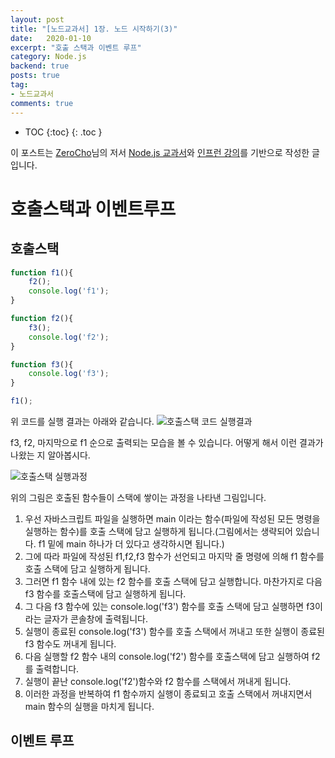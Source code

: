 ```yaml
---
layout: post
title: "[노드교과서] 1장. 노드 시작하기(3)"
date:   2020-01-10
excerpt: "호출 스택과 이벤트 루프"
category: Node.js
backend: true
posts: true
tag:
- 노드교과서
comments: true
---
```

* TOC
{:toc}
{: .toc }

<div class="center">
    이 포스트는 <a href="https://www.zerocho.com" target="_blank">ZeroCho</a>님의 저서 <a href="https://www.zerocho.com/books" target="_blank">Node.js 교과서</a>와 <a href="https://www.inflearn.com/course/node-js-교과서" target="_blank">인프런 강의</a>를 기반으로 작성한 글입니다.
</div>

# 호출스택과 이벤트루프
## 호출스택 
``` javascript
function f1(){
    f2();
    console.log('f1');
}

function f2(){
    f3();
    console.log('f2');
}

function f3(){
    console.log('f3');
}

f1();
```
위 코드를 실행 결과는 아래와 같습니다.
![호출스택 코드 실행결과](https://user-images.githubusercontent.com/51772104/72681556-1a957100-3b08-11ea-8d45-0f1e3ceb4d70.png)

f3, f2, 마지막으로 f1 순으로 출력되는 모습을 볼 수 있습니다. 어떻게 해서 이런 결과가 나왔는 지 알아봅시다.

![호출스택 실행과정](https://user-images.githubusercontent.com/51772104/72679401-25450b80-3af2-11ea-85f5-11e955295ba8.png)  

위의 그림은 호출된 함수들이 스택에 쌓이는 과정을 나타낸 그림입니다.  
1. 우선 자바스크립트 파일을 실행하면 main 이라는 함수(파일에 작성된 모든 명령을 실행하는 함수)를 호출 스택에 담고 실행하게 됩니다.(그림에서는 생략되어 있습니다. f1 밑에 main 하나가 더 있다고 생각하시면 됩니다.)  
2. 그에 따라 파일에 작성된 f1,f2,f3 함수가 선언되고 마지막 줄 명령에 의해 f1 함수를 호출 스택에 담고 실행하게 됩니다.  
3. 그러면 f1 함수 내에 있는 f2 함수를 호출 스택에 담고 실행합니다. 마찬가지로 다음 f3 함수를 호출스택에 담고 실행하게 됩니다.  
4. 그 다음 f3 함수에 있는 console.log('f3') 함수를 호출 스택에 담고 실행하면 f3이라는 글자가 콘솔창에 출력됩니다.  
5. 실행이 종료된 console.log('f3') 함수를 호출 스택에서 꺼내고 또한 실행이 종료된 f3 함수도 꺼내게 됩니다.  
6. 다음 실행할 f2 함수 내의 console.log('f2') 함수를 호출스택에 담고 실행하여 f2를 출력합니다.  
7. 실행이 끝난 console.log('f2')함수와 f2 함수를 스택에서 꺼내게 됩니다.  
8. 이러한 과정을 반복하여 f1 함수까지 실행이 종료되고 호출 스택에서 꺼내지면서 main 함수의 실행을 마치게 됩니다.  

## 이벤트 루프